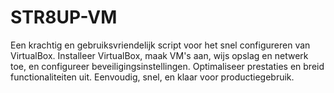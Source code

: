 # STR8UP-VM
Een krachtig en gebruiksvriendelijk script voor het snel configureren van VirtualBox. Installeer VirtualBox, maak VM's aan, wijs opslag en netwerk toe, en configureer beveiligingsinstellingen. Optimaliseer prestaties en breid functionaliteiten uit. Eenvoudig, snel, en klaar voor productiegebruik. 
